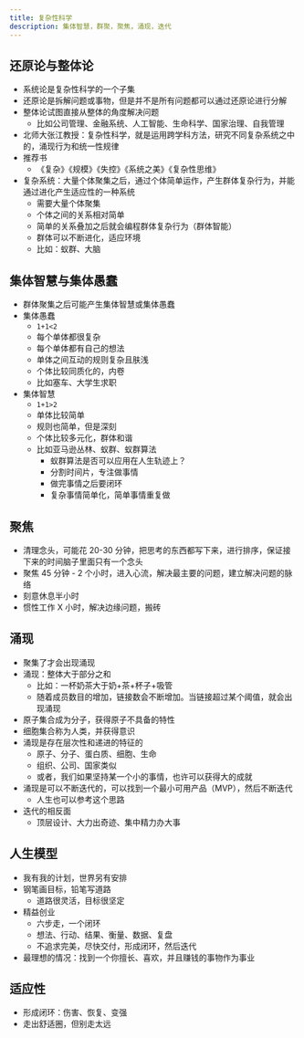 ```yaml
---
title: 复杂性科学
description: 集体智慧，群聚，聚焦，涌现，迭代
---
```


## 还原论与整体论

- 系统论是复杂性科学的一个子集
- 还原论是拆解问题或事物，但是并不是所有问题都可以通过还原论进行分解
- 整体论试图直接从整体的角度解决问题
  - 比如公司管理、金融系统、人工智能、生命科学、国家治理、自我管理
- 北师大张江教授：复杂性科学，就是运用跨学科方法，研究不同复杂系统之中的，涌现行为和统一性规律
- 推荐书
  - 《复杂》《规模》《失控》《系统之美》《复杂性思维》
- 复杂系统：大量个体聚集之后，通过个体简单运作，产生群体复杂行为，并能通过进化产生适应性的一种系统
  - 需要大量个体聚集
  - 个体之间的关系相对简单
  - 简单的关系叠加之后就会编程群体复杂行为（群体智能）
  - 群体可以不断进化，适应环境
  - 比如：蚁群、大脑

## 集体智慧与集体愚蠢

- 群体聚集之后可能产生集体智慧或集体愚蠢
- 集体愚蠢
  - `1+1<2`
  - 每个单体都很复杂
  - 每个单体都有自己的想法
  - 单体之间互动的规则复杂且肤浅
  - 个体比较同质化的，内卷
  - 比如塞车、大学生求职
- 集体智慧
  - `1+1>2`
  - 单体比较简单
  - 规则也简单，但是深刻
  - 个体比较多元化，群体和谐
  - 比如亚马逊丛林、蚁群、蚁群算法
    - 蚁群算法是否可以应用在人生轨迹上？
    - 分割时间片，专注做事情
    - 做完事情之后要闭环
    - 复杂事情简单化，简单事情重复做

## 聚焦

- 清理念头，可能花 20-30 分钟，把思考的东西都写下来，进行排序，保证接下来的时间脑子里面只有一个念头
- 聚焦 45 分钟 - 2 个小时，进入心流，解决最主要的问题，建立解决问题的脉络
- 刻意休息半小时
- 惯性工作 X 小时，解决边缘问题，搬砖

## 涌现

- 聚集了才会出现涌现
- 涌现：整体大于部分之和
  - 比如：一杯奶茶大于奶+茶+杯子+吸管
  - 随着成员数目的增加，链接数会不断增加。当链接超过某个阈值，就会出现涌现
- 原子集合成为分子，获得原子不具备的特性
- 细胞集合称为人类，并获得意识
- 涌现是存在层次性和递进的特征的
  - 原子、分子、蛋白质、细胞、生命
  - 组织、公司、国家类似
  - 或者，我们如果坚持某一个小的事情，也许可以获得大的成就
- 涌现是可以不断迭代的，可以找到一个最小可用产品（MVP），然后不断迭代
  - 人生也可以参考这个思路
- 迭代的相反面
  - 顶层设计、大力出奇迹、集中精力办大事

## 人生模型

- 我有我的计划，世界另有安排
- 钢笔画目标，铅笔写道路
  - 道路很灵活，目标很坚定
- 精益创业
  - 六步走，一个闭环
  - 想法、行动、结果、衡量、数据、复盘
  - 不追求完美，尽快交付，形成闭环，然后迭代
- 最理想的情况：找到一个你擅长、喜欢，并且赚钱的事物作为事业

## 适应性

- 形成闭环：伤害、恢复、变强
- 走出舒适圈，但别走太远
